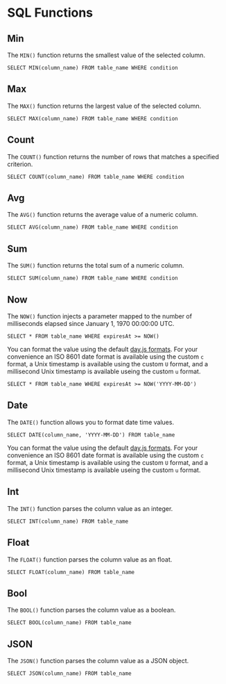 # SQL Functions

## Min

The `MIN()` function returns the smallest value of the selected column.

```
SELECT MIN(column_name) FROM table_name WHERE condition
```

## Max

The `MAX()` function returns the largest value of the selected column.

```
SELECT MAX(column_name) FROM table_name WHERE condition
```

## Count

The `COUNT()` function returns the number of rows that matches a specified criterion.

```
SELECT COUNT(column_name) FROM table_name WHERE condition
```

## Avg

The `AVG()` function returns the average value of a numeric column.

```
SELECT AVG(column_name) FROM table_name WHERE condition
```

## Sum

The `SUM()` function returns the total sum of a numeric column.

```
SELECT SUM(column_name) FROM table_name WHERE condition
```

## Now

The `NOW()` function injects a parameter mapped to the number of milliseconds elapsed since January 1, 1970 00:00:00 UTC.

```
SELECT * FROM table_name WHERE expiresAt >= NOW()
```

You can format the value using the default [day.js formats](https://day.js.org/docs/en/display/format). For your convenience an ISO 8601 date format is available using the custom `c` format, a Unix timestamp is available using the custom `U` format, and a millisecond Unix timestamp is available useing the custom `u` format.

```
SELECT * FROM table_name WHERE expiresAt >= NOW('YYYY-MM-DD')
```

## Date

The `DATE()` function allows you to format date time values.

```
SELECT DATE(column_name, 'YYYY-MM-DD') FROM table_name
```

You can format the value using the default [day.js formats](https://day.js.org/docs/en/display/format). For your convenience an ISO 8601 date format is available using the custom `c` format, a Unix timestamp is available using the custom `U` format, and a millisecond Unix timestamp is available useing the custom `u` format.

## Int

The `INT()` function parses the column value as an integer.

```
SELECT INT(column_name) FROM table_name
```

## Float

The `FLOAT()` function parses the column value as an float.

```
SELECT FLOAT(column_name) FROM table_name
```

## Bool

The `BOOL()` function parses the column value as a boolean.

```
SELECT BOOL(column_name) FROM table_name
```

## JSON

The `JSON()` function parses the column value as a JSON object.

```
SELECT JSON(column_name) FROM table_name
```
